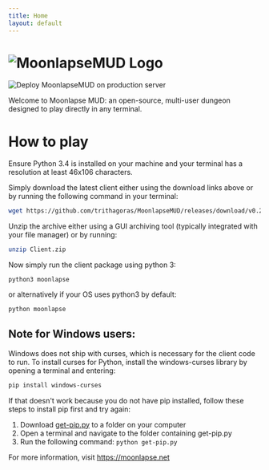 ```yaml
---
title: Home
layout: default
---
```

# ![MoonlapseMUD Logo](https://i.imgur.com/Ie6YZ4v.png)
![Deploy MoonlapseMUD on production server](https://github.com/trithagoras/MoonlapseMUD/workflows/Deploy%20MoonlapseMUD%20on%20production%20server/badge.svg)

Welcome to Moonlapse MUD: an open-source, multi-user dungeon designed to play directly in any terminal.

# How to play

Ensure Python 3.4 is installed on your machine and your terminal has a resolution at least 46x106 characters.

Simply download the latest client either using the download links above or by running the following command in your terminal:

```bash
wget https://github.com/trithagoras/MoonlapseMUD/releases/download/v0.2/Client.zip
```

Unzip the archive either using a GUI archiving tool (typically integrated with your file manager) or by running:

```bash
unzip Client.zip
```

Now simply run the client package using python 3:

```
python3 moonlapse
```

or alternatively if your OS uses python3 by default:

```bash
python moonlapse
```

## Note for Windows users:
Windows does not ship with curses, which is necessary for the client code to run. To install curses for Python, install the windows-curses library by opening a terminal and entering:

```powershell
pip install windows-curses
```

If that doesn't work because you do not have pip installed, follow these steps to install pip first and try again:
1. Download [get-pip.py](https://bootstrap.pypa.io/get-pip.py) to a folder on your computer
2. Open a terminal and navigate to the folder containing get-pip.py
3. Run the following command: `python get-pip.py`

For more information, visit https://moonlapse.net
